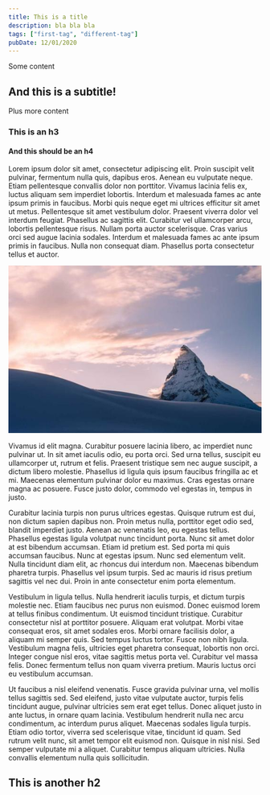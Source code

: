```yaml
---
title: This is a title
description: bla bla bla
tags: ["first-tag", "different-tag"]
pubDate: 12/01/2020
---
```


Some content

## And this is a subtitle!

Plus more content

### This is an h3

#### And this should be an h4




Lorem ipsum dolor sit amet, consectetur adipiscing elit. Proin suscipit velit pulvinar, fermentum nulla quis, dapibus eros. Aenean eu vulputate neque. Etiam pellentesque convallis dolor non porttitor. Vivamus lacinia felis ex, luctus aliquam sem imperdiet lobortis. Interdum et malesuada fames ac ante ipsum primis in faucibus. Morbi quis neque eget mi ultrices efficitur sit amet ut metus. Pellentesque sit amet vestibulum dolor. Praesent viverra dolor vel interdum feugiat. Phasellus ac sagittis elit. Curabitur vel ullamcorper arcu, lobortis pellentesque risus. Nullam porta auctor scelerisque. Cras varius orci sed augue lacinia sodales. Interdum et malesuada fames ac ante ipsum primis in faucibus. Nulla non consequat diam. Phasellus porta consectetur tellus et auctor.

![alt text](./assets/image.png)
 
Vivamus id elit magna. Curabitur posuere lacinia libero, ac imperdiet nunc pulvinar ut. In sit amet iaculis odio, eu porta orci. Sed urna tellus, suscipit eu ullamcorper ut, rutrum et felis. Praesent tristique sem nec augue suscipit, a dictum libero molestie. Phasellus id ligula quis ipsum faucibus fringilla ac et mi. Maecenas elementum pulvinar dolor eu maximus. Cras egestas ornare magna ac posuere. Fusce justo dolor, commodo vel egestas in, tempus in justo.

Curabitur lacinia turpis non purus ultrices egestas. Quisque rutrum est dui, non dictum sapien dapibus non. Proin metus nulla, porttitor eget odio sed, blandit imperdiet justo. Aenean ac venenatis leo, eu egestas tellus. Phasellus egestas ligula volutpat nunc tincidunt porta. Nunc sit amet dolor at est bibendum accumsan. Etiam id pretium est. Sed porta mi quis accumsan faucibus. Nunc at egestas ipsum. Nunc sed elementum velit. Nulla tincidunt diam elit, ac rhoncus dui interdum non. Maecenas bibendum pharetra turpis. Phasellus vel ipsum turpis. Sed ac mauris id risus pretium sagittis vel nec dui. Proin in ante consectetur enim porta elementum.

Vestibulum in ligula tellus. Nulla hendrerit iaculis turpis, et dictum turpis molestie nec. Etiam faucibus nec purus non euismod. Donec euismod lorem at tellus finibus condimentum. Ut euismod tincidunt tristique. Curabitur consectetur nisl at porttitor posuere. Aliquam erat volutpat. Morbi vitae consequat eros, sit amet sodales eros. Morbi ornare facilisis dolor, a aliquam mi semper quis. Sed tempus luctus tortor. Fusce non nibh ligula. Vestibulum magna felis, ultricies eget pharetra consequat, lobortis non orci. Integer congue nisl eros, vitae sagittis metus porta vel. Curabitur vel massa felis. Donec fermentum tellus non quam viverra pretium. Mauris luctus orci eu vestibulum accumsan.

Ut faucibus a nisl eleifend venenatis. Fusce gravida pulvinar urna, vel mollis tellus sagittis sed. Sed eleifend, justo vitae vulputate auctor, turpis felis tincidunt augue, pulvinar ultricies sem erat eget tellus. Donec aliquet justo in ante luctus, in ornare quam lacinia. Vestibulum hendrerit nulla nec arcu condimentum, ac interdum purus aliquet. Maecenas sodales ligula turpis. Etiam odio tortor, viverra sed scelerisque vitae, tincidunt id quam. Sed rutrum velit nunc, sit amet tempor elit euismod non. Quisque in nisl nisi. Sed semper vulputate mi a aliquet. Curabitur tempus aliquam ultricies. Nulla convallis elementum nulla quis sollicitudin.


## This is another h2